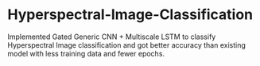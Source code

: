 # Hyperspectral-Image-Classification
Implemented Gated Generic CNN + Multiscale LSTM to classify Hyperspectral Image classification and got better accuracy than existing model with less training data and fewer epochs.
